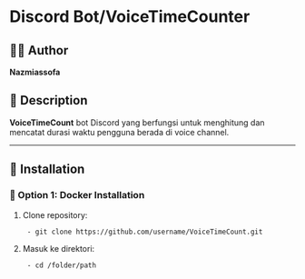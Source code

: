 # Discord Bot/VoiceTimeCounter

## 🧑‍💻 Author
**Nazmiassofa**

## 📄 Description
**VoiceTimeCount** bot Discord yang berfungsi untuk menghitung dan mencatat durasi waktu pengguna berada di voice channel.

---

## 🚀 Installation

### 🔹 Option 1: Docker Installation

1. Clone repository:
   ```bash
	- git clone https://github.com/username/VoiceTimeCount.git

2. Masuk ke direktori:
   ```bash
	- cd /folder/path
